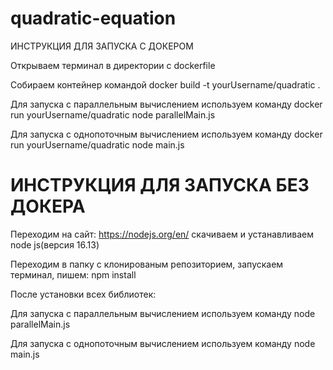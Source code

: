 ﻿# quadratic-equation

ИНСТРУКЦИЯ ДЛЯ ЗАПУСКА С ДОКЕРОМ

Открываем терминал в директории с dockerfile

Собираем контейнер командой docker build -t yourUsername/quadratic .
  
Для запуска c параллельным вычислением используем команду docker run yourUsername/quadratic node parallelMain.js
  
Для запуска c однопоточным вычислением используем команду docker run yourUsername/quadratic node main.js
  

# ИНСТРУКЦИЯ ДЛЯ ЗАПУСКА БЕЗ ДОКЕРА

Переходим на сайт: https://nodejs.org/en/ скачиваем и устанавливаем node js(версия 16.13)

Переходим в папку с клонированым репозиторием, запускаем терминал, пишем: npm install

После установки всех библиотек: 

Для запуска c параллельным вычислением используем команду node parallelMain.js
  
Для запуска c однопоточным вычислением используем команду node main.js
